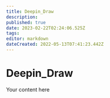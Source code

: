 ```yaml
---
title: Deepin_Draw
description: 
published: true
date: 2023-02-22T02:24:06.525Z
tags: 
editor: markdown
dateCreated: 2022-05-13T07:41:23.442Z
---
```


# Deepin_Draw
Your content here